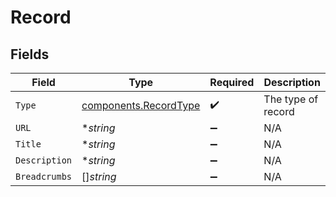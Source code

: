 # Record


## Fields

| Field                                                          | Type                                                           | Required                                                       | Description                                                    |
| -------------------------------------------------------------- | -------------------------------------------------------------- | -------------------------------------------------------------- | -------------------------------------------------------------- |
| `Type`                                                         | [components.RecordType](../../models/components/recordtype.md) | :heavy_check_mark:                                             | The type of record                                             |
| `URL`                                                          | **string*                                                      | :heavy_minus_sign:                                             | N/A                                                            |
| `Title`                                                        | **string*                                                      | :heavy_minus_sign:                                             | N/A                                                            |
| `Description`                                                  | **string*                                                      | :heavy_minus_sign:                                             | N/A                                                            |
| `Breadcrumbs`                                                  | []*string*                                                     | :heavy_minus_sign:                                             | N/A                                                            |